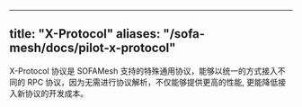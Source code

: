 
---

title: "X-Protocol"
aliases: "/sofa-mesh/docs/pilot-x-protocol"
---

X-Protocol 协议是 SOFAMesh 支持的特殊通用协议，能够以统一的方式接入不同的 RPC 协议，因为无需进行协议解析，不仅能够提供更高的性能, 更能降低接入新协议的开发成本。
